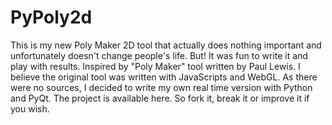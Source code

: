 # PyPoly2d

This is my new Poly Maker 2D tool that actually does nothing important and unfortunately doesn't change people's life. But! It was fun to write it and play with results. Inspired by "Poly Maker" tool written by Paul Lewis. I believe the original tool was written with JavaScripts and WebGL. As there were no sources, I decided to write my own real time version with Python and PyQt. The project is available here. So fork it, break it or improve it if you wish.